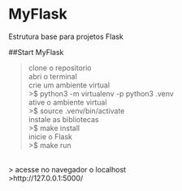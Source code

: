 # MyFlask
Estrutura base para projetos Flask


##Start MyFlask
> clone o repositorio<br />
> abri o terminal<br />
> crie um ambiente virtual<br />
    >$ python3 -m virtualenv -p python3 .venv<br />
> ative o ambiente virtual<br />
    >$ source .venv/bin/activate<br />
> instale as bibliotecas<br />
    >$ make install<br />
> inicie o Flask<br />
    >$ make run<br />
<br />
> acesse no navegador o localhost<br />
    >http://127.0.0.1:5000/
